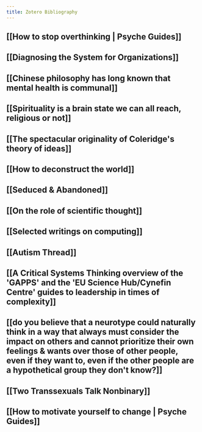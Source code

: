 ```yaml
---
title: Zotero Bibliography
---
```


## [[How to stop overthinking | Psyche Guides]]

## [[Diagnosing the System for Organizations]]

## [[Chinese philosophy has long known that mental health is communal]]

## [[Spirituality is a brain state we can all reach, religious or not]]

## [[The spectacular originality of Coleridge's theory of ideas]]

## [[How to deconstruct the world]]

## [[Seduced & Abandoned]]

## [[On the role of scientific thought]]

## [[Selected writings on computing]]

## [[Autism Thread]]

## [[A Critical Systems Thinking overview of the 'GAPPS' and the 'EU Science Hub/Cynefin Centre' guides to leadership in times of complexity]]

## [[do you believe that a neurotype could naturally think in a way that always must consider the impact on others and cannot prioritize their own feelings & wants over those of other people, even if they want to, even if the other people are a hypothetical group they don't know?]]

## [[Two Transsexuals Talk Nonbinary]]

## [[How to motivate yourself to change | Psyche Guides]]


